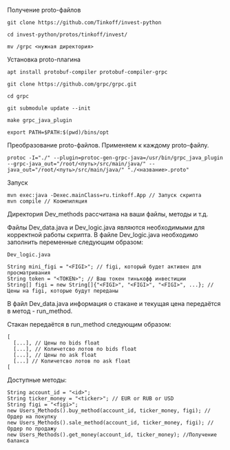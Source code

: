 Получение proto-файлов

```
git clone https://github.com/Tinkoff/invest-python

cd invest-python/protos/tinkoff/invest/

mv /grpc <нужная директория>
```

Установка proto-плагина

```
apt install protobuf-compiler protobuf-compiler-grpc

git clone https://github.com/grpc/grpc.git

cd grpc

git submodule update --init

make grpc_java_plugin

export PATH=$PATH:$(pwd)/bins/opt
```
Преобразование proto-файлов. Применяем к каждому proto-файлу.

```
protoc -I="./" --plugin=protoc-gen-grpc-java=/usr/bin/grpc_java_plugin --grpc-java_out="/root/<путь>/src/main/java/" --java_out="/root/<путь>/src/main/java/" "./<название>.proto"
```

Запуск
```
mvn exec:java -Dexec.mainClass=ru.tinkoff.App // Запуск скрипта
mvn compile // Коомпиляция
```





Директория Dev_methods рассчитана на ваши файлы, методы и т.д.

Файлы Dev_data.java и Dev_logic.java являются необходимыми для корректной работы скрипта.
В файле Dev_logic.java необходимо заполнить переменные следующим образом:


```
Dev_logic.java

String mini_figi = "<FIGI>"; // figi, который будет активен для просматривания
String token = "<TOKEN>"; // Ваш токен тинькофф инвестиции
String[] figi = new String[]{"<FIGI>", "<FIGI>", "<FIGI>", ...}; // Цены на figi, которые будут переданы 
```




В файл Dev_data.java информация о стакане и текущая цена передаётся в метод - run_method.

Стакан передаётся в run_method следующим образом:


```
[
  [...], // Цены по bids float
  [...], // Количетсво лотов по bids float
  [...], // Цены по ask float
  [...] // Количетсво лотов по ask float
[
```




Доступные методы:

```
String account_id = "<id>";
String ticker_money = "<ticker>"; // EUR or RUB or USD
String figi = "<figi>";
new Users_Methods().buy_method(account_id, ticker_money, figi); // Ордер на покупку
new Users_Methods().sale_method(account_id, ticker_money, figi); // Ордер по продажу
new Users_Methods().get_money(account_id, ticker_money); //Получение баланса
```
